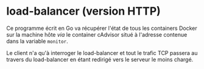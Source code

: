 # load-balancer (version HTTP)

Ce programme écrit en Go va récupérer l'état de tous les containers Docker sur la machine hôte *via* le container cAdvisor situé à l'adresse contenue dans la variable `monitor`.

Le client n'a qu'à interroger le load-balancer et tout le trafic TCP passera au travers du load-balancer en étant redirigé vers le serveur le moins chargé.
